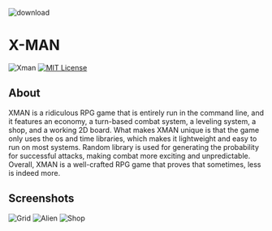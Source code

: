 ![download](https://user-images.githubusercontent.com/59636597/230820556-08383860-a39e-4509-b7ad-2b922d8597ed.png)
# X-MAN
![Xman](https://user-images.githubusercontent.com/59636597/230286908-41686e04-0d27-451e-937a-d3c2c0841aa5.png)
[![MIT License](https://img.shields.io/badge/License-MIT-green.svg)](https://choosealicense.com/licenses/mit/)

## About
XMAN is a ridiculous RPG game that is entirely run in the command line, and it features an economy, a turn-based combat system, a leveling system, a shop, and a working 2D board. What makes XMAN unique is that the game only uses the os and time libraries, which makes it lightweight and easy to run on most systems. Random library is used for generating the probability for successful attacks, making combat more exciting and unpredictable. Overall, XMAN is a well-crafted RPG game that proves that sometimes, less is indeed more.

## Screenshots
![Grid](https://user-images.githubusercontent.com/59636597/230284298-040b576b-5347-42b4-a3a7-41f19047d73c.png)
![Alien](https://user-images.githubusercontent.com/59636597/230284457-99811c25-de9d-4ca5-9173-35fbe9980f34.png)
![Shop](https://user-images.githubusercontent.com/59636597/230284388-31f8bbaa-e5db-42d5-a63b-309a6049eba4.png)
